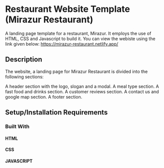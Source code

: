 # Restaurant Website Template (Mirazur Restaurant)
A landing page template for a restaurant, Mirazur. It employs the use of HTML, CSS and Javascript to build it.
You can view the webiste using the link given below: https://mirazur-restaurant.netlify.app/

## Description
The website, a landing page for Mirazur Restaurant is divided into the following sections:

A header section with the logo, slogan and a modal.
A meal type section.
A fast food and drinks section.
A customer reviews section.
A contact us and google map section.
A footer section.
## Setup/Installation Requirements
### Built With
#### HTML
#### CSS
#### JAVASCRIPT
